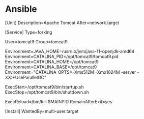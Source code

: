 # Ansible
[Unit]
Description=Apache Tomcat
After=network.target

[Service]
Type=forking

User=tomcat9
Group=tomcat9

Environment=JAVA_HOME=/usr/lib/jvm/java-11-openjdk-amd64
Environment=CATALINA_PID=/opt/tomcat9/tomcat9.pid
Environment=CATALINA_HOME=/opt/tomcat9
Environment=CATALINA_BASE=/opt/tomcat9
Environment="CATALINA_OPTS=-Xms512M -Xmx1024M -server -XX:+UseParallelGC"

ExecStart=/opt/tomcat9/bin/startup.sh
ExecStop=/opt/tomcat9/bin/shutdown.sh

ExecReload=/bin/kill $MAINPID
RemainAfterExit=yes

[Install]
WantedBy=multi-user.target
